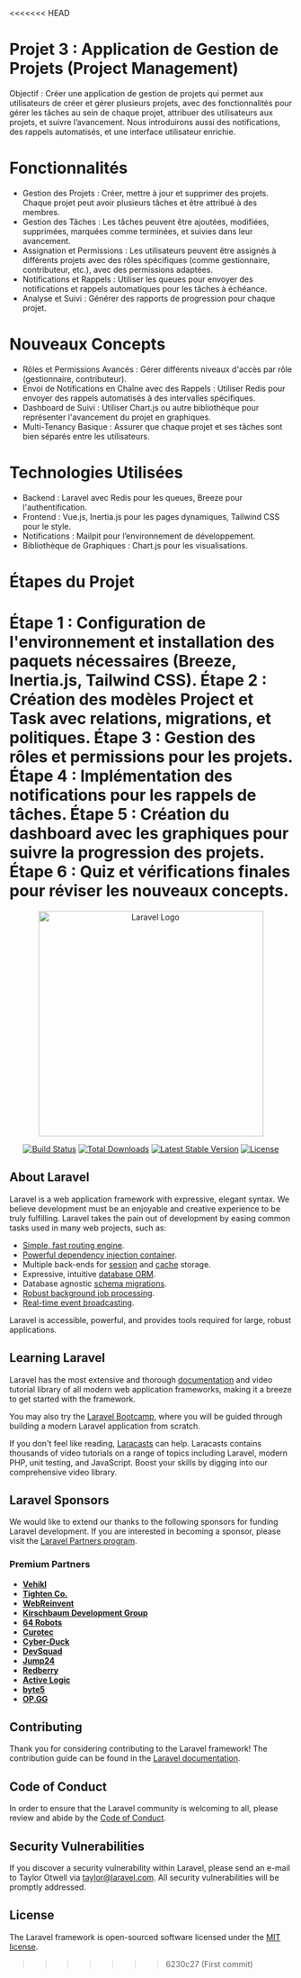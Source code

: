 <<<<<<< HEAD

# Projet 3 : Application de Gestion de Projets (Project Management)
Objectif : Créer une application de gestion de projets qui permet aux utilisateurs de créer et gérer plusieurs projets, avec des fonctionnalités pour gérer les tâches au sein de chaque projet, attribuer des utilisateurs aux projets, et suivre l’avancement. Nous introduirons aussi des notifications, des rappels automatisés, et une interface utilisateur enrichie.

# Fonctionnalités
 - Gestion des Projets : Créer, mettre à jour et supprimer des projets. Chaque projet peut avoir plusieurs tâches et être attribué à des membres.
 - Gestion des Tâches : Les tâches peuvent être ajoutées, modifiées, supprimées, marquées comme terminées, et suivies dans leur avancement.
 - Assignation et Permissions : Les utilisateurs peuvent être assignés à différents projets avec des rôles spécifiques (comme gestionnaire, contributeur, etc.), avec des permissions adaptées.
 - Notifications et Rappels : Utiliser les queues pour envoyer des notifications et rappels automatiques pour les tâches à échéance.
 - Analyse et Suivi : Générer des rapports de progression pour chaque projet.

# Nouveaux Concepts
 - Rôles et Permissions Avancés : Gérer différents niveaux d'accès par rôle (gestionnaire, contributeur).
 - Envoi de Notifications en Chaîne avec des Rappels : Utiliser Redis pour envoyer des rappels automatisés à des intervalles spécifiques.
 - Dashboard de Suivi : Utiliser Chart.js ou autre bibliothèque pour représenter l'avancement du projet en graphiques.
 - Multi-Tenancy Basique : Assurer que chaque projet et ses tâches sont bien séparés entre les utilisateurs.

# Technologies Utilisées
 - Backend : Laravel avec Redis pour les queues, Breeze pour l'authentification.
 - Frontend : Vue.js, Inertia.js pour les pages dynamiques, Tailwind CSS pour le style.
 - Notifications : Mailpit pour l’environnement de développement.
 - Bibliothèque de Graphiques : Chart.js pour les visualisations.

# Étapes du Projet
Étape 1 : Configuration de l'environnement et installation des paquets nécessaires (Breeze, Inertia.js, Tailwind CSS).
Étape 2 : Création des modèles Project et Task avec relations, migrations, et politiques.
Étape 3 : Gestion des rôles et permissions pour les projets.
Étape 4 : Implémentation des notifications pour les rappels de tâches.
Étape 5 : Création du dashboard avec les graphiques pour suivre la progression des projets.
Étape 6 : Quiz et vérifications finales pour réviser les nouveaux concepts.
=======
<p align="center"><a href="https://laravel.com" target="_blank"><img src="https://raw.githubusercontent.com/laravel/art/master/logo-lockup/5%20SVG/2%20CMYK/1%20Full%20Color/laravel-logolockup-cmyk-red.svg" width="400" alt="Laravel Logo"></a></p>

<p align="center">
<a href="https://github.com/laravel/framework/actions"><img src="https://github.com/laravel/framework/workflows/tests/badge.svg" alt="Build Status"></a>
<a href="https://packagist.org/packages/laravel/framework"><img src="https://img.shields.io/packagist/dt/laravel/framework" alt="Total Downloads"></a>
<a href="https://packagist.org/packages/laravel/framework"><img src="https://img.shields.io/packagist/v/laravel/framework" alt="Latest Stable Version"></a>
<a href="https://packagist.org/packages/laravel/framework"><img src="https://img.shields.io/packagist/l/laravel/framework" alt="License"></a>
</p>

## About Laravel

Laravel is a web application framework with expressive, elegant syntax. We believe development must be an enjoyable and creative experience to be truly fulfilling. Laravel takes the pain out of development by easing common tasks used in many web projects, such as:

- [Simple, fast routing engine](https://laravel.com/docs/routing).
- [Powerful dependency injection container](https://laravel.com/docs/container).
- Multiple back-ends for [session](https://laravel.com/docs/session) and [cache](https://laravel.com/docs/cache) storage.
- Expressive, intuitive [database ORM](https://laravel.com/docs/eloquent).
- Database agnostic [schema migrations](https://laravel.com/docs/migrations).
- [Robust background job processing](https://laravel.com/docs/queues).
- [Real-time event broadcasting](https://laravel.com/docs/broadcasting).

Laravel is accessible, powerful, and provides tools required for large, robust applications.

## Learning Laravel

Laravel has the most extensive and thorough [documentation](https://laravel.com/docs) and video tutorial library of all modern web application frameworks, making it a breeze to get started with the framework.

You may also try the [Laravel Bootcamp](https://bootcamp.laravel.com), where you will be guided through building a modern Laravel application from scratch.

If you don't feel like reading, [Laracasts](https://laracasts.com) can help. Laracasts contains thousands of video tutorials on a range of topics including Laravel, modern PHP, unit testing, and JavaScript. Boost your skills by digging into our comprehensive video library.

## Laravel Sponsors

We would like to extend our thanks to the following sponsors for funding Laravel development. If you are interested in becoming a sponsor, please visit the [Laravel Partners program](https://partners.laravel.com).

### Premium Partners

- **[Vehikl](https://vehikl.com/)**
- **[Tighten Co.](https://tighten.co)**
- **[WebReinvent](https://webreinvent.com/)**
- **[Kirschbaum Development Group](https://kirschbaumdevelopment.com)**
- **[64 Robots](https://64robots.com)**
- **[Curotec](https://www.curotec.com/services/technologies/laravel/)**
- **[Cyber-Duck](https://cyber-duck.co.uk)**
- **[DevSquad](https://devsquad.com/hire-laravel-developers)**
- **[Jump24](https://jump24.co.uk)**
- **[Redberry](https://redberry.international/laravel/)**
- **[Active Logic](https://activelogic.com)**
- **[byte5](https://byte5.de)**
- **[OP.GG](https://op.gg)**

## Contributing

Thank you for considering contributing to the Laravel framework! The contribution guide can be found in the [Laravel documentation](https://laravel.com/docs/contributions).

## Code of Conduct

In order to ensure that the Laravel community is welcoming to all, please review and abide by the [Code of Conduct](https://laravel.com/docs/contributions#code-of-conduct).

## Security Vulnerabilities

If you discover a security vulnerability within Laravel, please send an e-mail to Taylor Otwell via [taylor@laravel.com](mailto:taylor@laravel.com). All security vulnerabilities will be promptly addressed.

## License

The Laravel framework is open-sourced software licensed under the [MIT license](https://opensource.org/licenses/MIT).
>>>>>>> 6230c27 (First commit)
